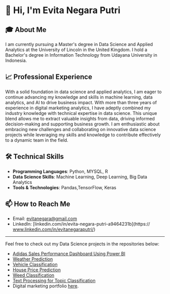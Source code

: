 # 👋 Hi, I'm Evita Negara Putri

## 🎓 About Me
I am currently pursuing a Master's degree in Data Science and Applied Analytics at the University of Lincoln in the United Kingdom. I hold a Bachelor's degree in Information Technology from Udayana University in Indonesia.

## 📈 Professional Experience
With a solid foundation in data science and applied analytics, I am eager to continue advancing my knowledge and skills in machine learning, data analytics, and AI to drive business impact. With more than three years of experience in digital marketing analytics, I have adeptly combined my industry knowledge with technical expertise in data science. This unique blend allows me to extract valuable insights from data, driving informed decision-making and supporting business growth. I am enthusiastic about embracing new challenges and collaborating on innovative data science projects while leveraging my skills and knowledge to contribute effectively to a dynamic team in the field.

## 🛠️ Technical Skills
- **Programming Languages**: Python, MYSQL, R 
- **Data Science Skills**: Machine Learning, Deep Learning, Big Data Analytics
- **Tools & Technologies**: Pandas,TensorFlow, Keras



## 📫 How to Reach Me
- Email: [evitanegara@gmail.com](mailto:evitanegara@gmail.com)
- LinkedIn: [linkedin.com/in/evita-negara-putri-a9464231b](https:// www.linkedin.com/in/evitanegaraputri/)

---

Feel free to check out my Data Science projects in the repositories below:
- [Adidas Sales Performance Dashboard Using Power BI](https://github.com/evitanegaraputri4/Adidas-Sales-Dashboard)
- [Weather Prediction](https://github.com/evitanegaraputri4/Weather-Prediction-Using-Timeseries-Data)
- [Vehicle Classification](https://github.com/evitanegaraputri4/Vehicle-Classification)
- [House Price Prediction](https://github.com/evitanegaraputri4/House-Price-Prediction-Using-Spark-ML)
- [Weed Classification](https://github.com/evitanegaraputri4/Weed-Classification)
- [Text Processing for Topic Classification](https://github.com/evitanegaraputri4/Text-Processing-Classify-Topic-Label)
- Digital marketing portfolio [here](https://drive.google.com/file/d/1hNdpK49rIFCpV_pOsL4As2mwylcDlDaZ/view?usp=sharing).




